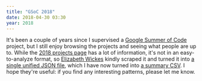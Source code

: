 ```yaml
---
title: "GSoC 2018"
date: 2018-04-30 03:30
year: 2018
---
```


It's been a couple of years since I supervised a [Google Summer of Code](https://summerofcode.withgoogle.com/) project,
but I still enjoy browsing the projects and seeing what people are up to.
While the [2018 projects page](https://summerofcode.withgoogle.com/projects/) has a lot of information,
it's not in an easy-to-analyze format,
so [Elizabeth Wickes](https://elizabethwickes.com/) kindly scraped it
and turned it into [a single unified JSON file]({{site.github.url}}/files/2018/04/gsoc-2018.json),
which I have now turned into [a summary CSV]({{site.github.url}}/files/2018/04/gsoc-2018.csv).
I hope they're useful:
if you find any interesting patterns,
please let me know.
